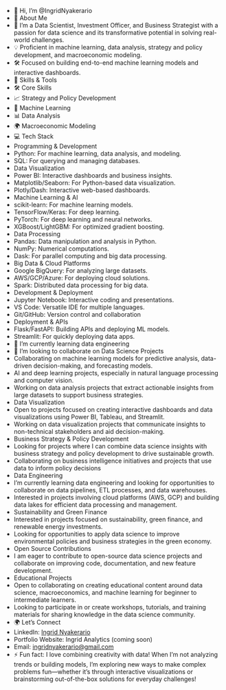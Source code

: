 - 👋 Hi, I’m @IngridNyakerario
- 🚀 About Me
- 🌟 I’m a Data Scientist, Investment Officer, and Business Strategist with a passion for data science and its transformative potential in solving real-world challenges.
- 💡 Proficient in machine learning, data analysis, strategy and policy development, and macroeconomic modeling.
- 🛠️ Focused on building end-to-end machine learning models and interactive dashboards.
- 💼 Skills & Tools
- 🛠️ Core Skills
- 📈 Strategy and Policy Development
- 🤖 Machine Learning
- 📊 Data Analysis
- 🌍 Macroeconomic Modeling
- 💻 Tech Stack
-  Programming & Development
-  Python: For machine learning, data analysis, and modeling.
-  SQL: For querying and managing databases.
-  Data Visualization
-  Power BI: Interactive dashboards and business insights.
-   Matplotlib/Seaborn: For Python-based data visualization.
-   Plotly/Dash: Interactive web-based dashboards.
-  Machine Learning & AI
-  scikit-learn: For machine learning models.
-  TensorFlow/Keras: For deep learning.
-  PyTorch: For deep learning and neural networks.
-  XGBoost/LightGBM: For optimized gradient boosting.
-  Data Processing
-  Pandas: Data manipulation and analysis in Python.
-  NumPy: Numerical computations.
-  Dask: For parallel computing and big data processing.
-  Big Data & Cloud Platforms
-  Google BigQuery: For analyzing large datasets.
-  AWS/GCP/Azure: For deploying cloud solutions.
-  Spark: Distributed data processing for big data.
-  Development & Deployment
-  Jupyter Notebook: Interactive coding and presentations.
-  VS Code: Versatile IDE for multiple languages.
-  Git/GitHub: Version control and collaboration
-  Deployment & APIs
-  Flask/FastAPI: Building APIs and deploying ML models.
-  Streamlit: For quickly deploying data apps.
- 🌱 I’m currently learning data engineering 
- 💞️ I’m looking to collaborate on Data Science Projects
-  Collaborating on machine learning models for predictive analysis, data-driven decision-making, and forecasting models.
-  AI and deep learning projects, especially in natural language processing and computer vision.
-  Working on data analysis projects that extract actionable insights from large datasets to support business strategies.
-  Data Visualization
-  Open to projects focused on creating interactive dashboards and data visualizations using Power BI, Tableau, and Streamlit.
-  Working on data visualization projects that communicate insights to non-technical stakeholders and aid decision-making.
-  Business Strategy & Policy Development
-  Looking for projects where I can combine data science insights with business strategy and policy development to drive sustainable growth.
-  Collaborating on business intelligence initiatives and projects that use data to inform policy decisions
-  Data Engineering
-  I’m currently learning data engineering and looking for opportunities to collaborate on data pipelines, ETL processes, and data warehouses.
-  Interested in projects involving cloud platforms (AWS, GCP) and building data lakes for efficient data processing and management.
-  Sustainability and Green Finance
-  Interested in projects focused on sustainability, green finance, and renewable energy investments.
-  Looking for opportunities to apply data science to improve environmental policies and business strategies in the green economy.
-  Open Source Contributions
-  I am eager to contribute to open-source data science projects and collaborate on improving code, documentation, and new feature development.
-  Educational Projects
-  Open to collaborating on creating educational content around data science, macroeconomics, and machine learning for beginner to intermediate learners.
-  Looking to participate in or create workshops, tutorials, and training materials for sharing knowledge in the data science community.
- 🌍 Let’s Connect
- LinkedIn: [Ingrid Nyakerario](https://www.linkedin.com/in/ingrid-ong-uti-43a93361/)
- Portfolio Website: Ingrid Analytics (coming soon)
- Email: ingridnyakerario@gmail.com
- ⚡ Fun fact: I love combining creativity with data! When I’m not analyzing trends or building models, I’m exploring new ways to make complex problems fun—whether it’s through interactive visualizations or brainstorming out-of-the-box solutions for everyday challenges!


<!---
IngridNyakerario/IngridNyakerario is a ✨ special ✨ repository because its `README.md` (this file) appears on your GitHub profile.
You can click the Preview link to take a look at your changes.
--->
